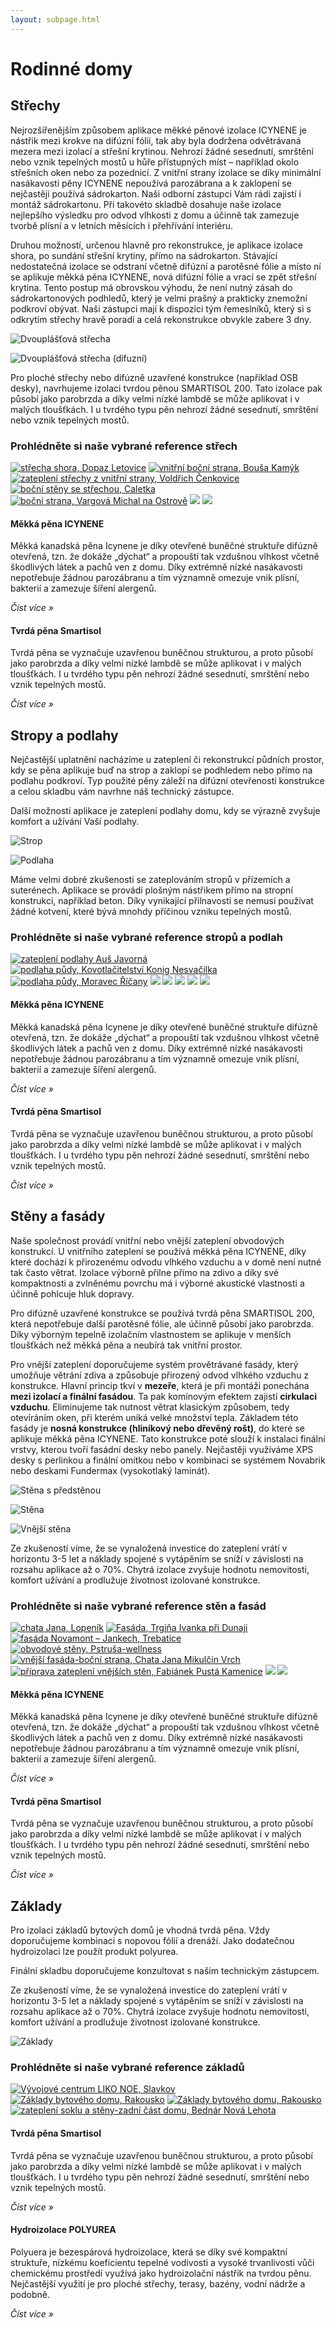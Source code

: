 ```yaml
---
layout: subpage.html
---
```


<!--<section class="no-border"><div>-->

# Rodinné domy

<!--</div></section>-->

<!--<section class="bg-green white no-under no-border"><div>
<div class="grid"><a class="col center" href="#strechy">
<img src="http://chytraizolace.cz/xobsah/uploads/2015/08/strechy.jpg">
<p class="h4 flexy">Střechy</p>
</a><a class="col center" href="#stropy-a-podlahy">
<img src="http://chytraizolace.cz/xobsah/uploads/2015/08/stropy_podlahy.jpg">
<p class="h4 flexy">Stropy a podlahy</p>
</a><a class="col center" href="#steny-a-fasady">
<img src="http://chytraizolace.cz/xobsah/uploads/2015/08/steny.jpg">
<p class="h4 flexy">Stěny a fasády</p>
</a><a class="col center" href="#zaklady">
<img src="http://chytraizolace.cz/xobsah/uploads/2015/08/zaklady.jpg">
<p class="h4 flexy">Základy</p>
</a></div>
</div></section>-->

<!--<section><div>-->

## Střechy

<!--<div class="grid"><div class="col">-->

Nejrozšířenějším způsobem aplikace měkké pěnové izolace ICYNENE je nástřik mezi krokve na difúzní fólii, tak aby byla dodržena odvětrávaná mezera mezi izolací a střešní krytinou.  Nehrozí žádné sesednutí, smrštění nebo vznik tepelných mostů u hůře přístupných míst – například okolo střešních oken nebo za pozednicí. Z vnitřní strany izolace se díky minimální nasákavosti pěny ICYNENE nepoužívá parozábrana a k zaklopení se nejčastěji používá sádrokarton. Naši odborní zástupci Vám rádi zajistí i montáž sádrokartonu. Při takovéto skladbě dosahuje naše izolace nejlepšího výsledku pro odvod vlhkosti z domu a účinně tak zamezuje tvorbě plísní a v letních měsících i přehřívání interiéru.

<!--</div><div class="col">-->

Druhou možností, určenou hlavně pro rekonstrukce, je aplikace izolace shora, po sundání střešní krytiny, přímo na sádrokarton. Stávající nedostatečná izolace se odstraní včetně difúzní a parotěsné fólie a místo ní se aplikuje měkká pěna ICYNENE, nová difúzní fólie a vrací se zpět střešní krytina. Tento postup má obrovskou výhodu, že není nutný zásah do sádrokartonových podhledů, který je velmi prašný a prakticky znemožní podkroví obývat. Naši zástupci mají k dispozici tým řemeslníků, který si s odkrytím střechy hravě poradí a celá rekonstrukce obvykle zabere 3 dny.

<!--</div></div>-->
<!--<div class="grid"><div class="col center">-->

![Dvouplášťová střecha](http://chytraizolace.cz/xobsah/uploads/2015/05/Dvouplastova-strecha-330x330.jpg "Dvouplášťová střecha")

<!--</div><div class="col center">-->

![Dvouplášťová střecha (difuzní)](http://chytraizolace.cz/xobsah/uploads/2015/05/Dvouplastova-strecha-difuzni-330x330.jpg "Dvouplášťová střecha (difuzní)")

<!--</div></div>-->

Pro ploché střechy nebo difúzně uzavřené konstrukce (například OSB desky), navrhujeme izolaci tvrdou pěnou SMARTISOL 200. Tato izolace pak působí jako parobrzda a díky velmi nízké lambdě se může aplikovat i v malých tloušťkách. I u tvrdého typu pěn nehrozí žádné sesednutí, smrštění nebo vznik tepelných mostů.

### Prohlédněte si naše vybrané reference střech

<p class="center" gallery>

[![střecha shora, Dopaz Letovice](http://chytraizolace.cz/xobsah/uploads/2015/05/IMG_0009-150x150.jpg)](http://chytraizolace.cz/xobsah/uploads/2015/05/IMG_0009-1024x768.jpg "střecha shora, Dopaz Letovice")
[![vnitřní boční strana, Bouša Kamýk](http://chytraizolace.cz/xobsah/uploads/2015/05/Bouša-Kamýk-5-150x150.jpg)](http://chytraizolace.cz/xobsah/uploads/2015/05/Bouša-Kamýk-5-1024x768.jpg "vnitřní boční strana, Bouša Kamýk")
[![zateplení střechy z vnitřní strany, Voldřich Čenkovice](http://chytraizolace.cz/xobsah/uploads/2015/05/Voldřich-Čenkovice-2-150x150.jpg)](http://chytraizolace.cz/xobsah/uploads/2015/05/Voldřich-Čenkovice-2-1024x768.jpg "zateplení střechy z vnitřní strany, Voldřich Čenkovice")
[![boční stěny se střechou, Caletka](http://chytraizolace.cz/xobsah/uploads/2015/05/1376576919-150x150.jpg)](http://chytraizolace.cz/xobsah/uploads/2015/05/1376576919-1024x768.jpg "boční stěny se střechou, Caletka")
[![boční strana, Vargová Michal na Ostrově](http://chytraizolace.cz/xobsah/uploads/2015/05/Vargová-Michal-na-Ostrově-2-150x150.jpg)](http://chytraizolace.cz/xobsah/uploads/2015/05/Vargová-Michal-na-Ostrově-2-1024x768.jpg "boční strana, Vargová Michal na Ostrově")
[![](http://chytraizolace.cz/xobsah/uploads/2015/05/foto1a2-150x150.jpg)](http://chytraizolace.cz/xobsah/uploads/2015/05/foto1a2-1024x768.jpg)
[![](http://chytraizolace.cz/xobsah/uploads/2015/05/foto1AA-150x150.jpg)](http://chytraizolace.cz/xobsah/uploads/2015/05/foto1AA-1024x768.jpg)

</p>

<!--</div></section>-->

<!--<section class="white bg-blue"><div>-->
<!--<div class="grid"><a href="/produkty.html#mekka-pena-icynene" class="col white no-under">-->

#### Měkká pěna ICYNENE

Měkká kanadská pěna Icynene je díky otevřené buněčné struktuře difúzně otevřená, tzn. že dokáže „dýchat“ a propouští tak vzdušnou vlhkost včetně škodlivých látek a pachů ven z domu. Díky extrémně nízké nasákavosti nepotřebuje žádnou parozábranu a tím významně omezuje vnik plísní, bakterií a zamezuje šíření alergenů.

*Číst více »*

<!--</a><a href="/produkty.html#tvrda-pena-smartisol-300" class="col white no-under">-->

#### Tvrdá pěna Smartisol

Tvrdá pěna se vyznačuje uzavřenou buněčnou strukturou, a proto působí jako parobrzda a díky velmi nízké lambdě se může aplikovat i v malých tloušťkách. I u tvrdého typu pěn nehrozí žádné sesednutí, smrštění nebo vznik tepelných mostů.

*Číst více »*

<!--</a></div>-->
<!--</div></section>-->



<!--<section><div>-->

## Stropy a podlahy

<!--<div class="grid"><div class="col">-->

Nejčastější uplatnění nacházíme u zateplení či rekonstrukcí půdních prostor, kdy se pěna aplikuje buď na strop a zaklopí se podhledem nebo přímo na podlahu podkroví. Typ použité pěny záleží na difúzní otevřenosti konstrukce a celou skladbu vám navrhne náš technický zástupce.

<!--</div><div class="col">-->

Další možností aplikace je zateplení podlahy domu, kdy se výrazně zvyšuje komfort a užívání Vaší podlahy.



<!--</div></div>-->
<!--<div class="grid"><div class="col center">-->

![Strop](http://chytraizolace.cz/xobsah/uploads/2015/05/Strop-300x300.jpg "Strop")

<!--</div><div class="col center">-->

![Podlaha](http://chytraizolace.cz/xobsah/uploads/2015/05/Podlaha-300x300.jpg "Podlaha")

<!--</div></div>-->

Máme velmi dobré zkušenosti se zateplováním stropů v přízemích a suterénech. Aplikace se provádí plošným nástřikem přímo na stropní konstrukci, například beton. Díky vynikající přilnavosti se nemusí používat žádné kotvení, které bývá mnohdy příčinou vzniku tepelných mostů.

### Prohlédněte si naše vybrané reference stropů a podlah

<p class="center" gallery>

[![zateplení podlahy Auš Javorná](http://chytraizolace.cz/xobsah/uploads/2015/05/Javorná-150x150.jpg)](http://chytraizolace.cz/xobsah/uploads/2015/05/Javorná-1024x768.jpg "zateplení podlahy Auš Javorná")
[![podlaha půdy, Kovotlačitelství Konig Nesvačilka](http://chytraizolace.cz/xobsah/uploads/2015/05/IMG_2761-150x150.jpg)](http://chytraizolace.cz/xobsah/uploads/2015/05/IMG_2761-1024x768.jpg "podlaha půdy, Kovotlačitelství Konig Nesvačilka")
[![podlaha půdy, Moravec Říčany](http://chytraizolace.cz/xobsah/uploads/2015/05/P1350179-150x150.jpg)](http://chytraizolace.cz/xobsah/uploads/2015/05/P1350179-1024x730.jpg "podlaha půdy, Moravec Říčany")
[![](http://chytraizolace.cz/xobsah/uploads/2015/05/stropy-a-podlahy-4-150x150.jpg)](http://chytraizolace.cz/xobsah/uploads/2015/05/stropy-a-podlahy-4.jpg)
[![](http://chytraizolace.cz/xobsah/uploads/2015/05/stropy-a-podlahy-3-150x150.jpg)](http://chytraizolace.cz/xobsah/uploads/2015/05/stropy-a-podlahy-3.jpg)
[![](http://chytraizolace.cz/xobsah/uploads/2015/05/stropy-a-podlahy-2-150x150.jpg)](http://chytraizolace.cz/xobsah/uploads/2015/05/stropy-a-podlahy-2-1024x768.jpg)
[![](http://chytraizolace.cz/xobsah/uploads/2015/05/stropy-a-podlahy--150x150.jpg)](http://chytraizolace.cz/xobsah/uploads/2015/05/stropy-a-podlahy--1024x768.jpg)
[![](http://chytraizolace.cz/xobsah/uploads/2015/05/foto2-150x150.jpg)](http://chytraizolace.cz/xobsah/uploads/2015/05/foto2-768x1024.jpg)

</p>

<!--</div></section>-->

<!--<section class="white bg-blue"><div>-->
<!--<div class="grid"><a href="/produkty.html#mekka-pena-icynene" class="col white no-under">-->

#### Měkká pěna ICYNENE

Měkká kanadská pěna Icynene je díky otevřené buněčné struktuře difúzně otevřená, tzn. že dokáže „dýchat“ a propouští tak vzdušnou vlhkost včetně škodlivých látek a pachů ven z domu. Díky extrémně nízké nasákavosti nepotřebuje žádnou parozábranu a tím významně omezuje vnik plísní, bakterií a zamezuje šíření alergenů.

*Číst více »*

<!--</a><a href="/produkty.html#tvrda-pena-smartisol-300" class="col white no-under">-->

#### Tvrdá pěna Smartisol

Tvrdá pěna se vyznačuje uzavřenou buněčnou strukturou, a proto působí jako parobrzda a díky velmi nízké lambdě se může aplikovat i v malých tloušťkách. I u tvrdého typu pěn nehrozí žádné sesednutí, smrštění nebo vznik tepelných mostů.

*Číst více »*

<!--</a></div>-->
<!--</div></section>-->



<!--<section><div>-->

## Stěny a fasády

<!--<div class="grid"><div class="col">-->

Naše společnost provádí vnitřní nebo vnější zateplení obvodových konstrukcí. U vnitřního zateplení se používá měkká pěna ICYNENE, díky které dochází k přirozenému odvodu vlhkého vzduchu a v domě není nutné tak často větrat. Izolace výborně přilne přímo na zdivo a díky své kompaktnosti a zvlněnému povrchu má i výborné akustické vlastnosti a účinně pohlcuje hluk dopravy.

Pro difúzně uzavřené konstrukce se používá tvrdá pěna SMARTISOL 200, která nepotřebuje další parotěsné fólie, ale účinně působí jako parobrzda. Díky výborným tepelně izolačním vlastnostem se aplikuje v menších tloušťkách než měkká pěna a neubírá tak vnitřní prostor.

<!--</div><div class="col">-->

Pro vnější zateplení doporučujeme systém provětrávané fasády, který umožňuje větrání zdiva a způsobuje přirozený odvod vlhkého vzduchu z konstrukce. Hlavní princip tkví v **mezeře**, která je při montáži ponechána **mezi izolací a finální fasádou**. Ta pak komínovým efektem zajistí **cirkulaci vzduchu**. Eliminujeme tak nutnost větrat klasickým způsobem, tedy otevíráním oken, při kterém uniká velké množství tepla.  Základem této fasády je **nosná konstrukce (hliníkový nebo dřevěný rošt)**, do které se aplikuje měkká pěna ICYNENE. Tato konstrukce poté slouží k instalaci finální vrstvy, kterou tvoří fasádní desky nebo panely. Nejčastěji využíváme XPS desky s perlinkou a finální omítkou nebo v kombinaci se systémem Novabrik nebo deskami Fundermax (vysokotlaký laminát).

<!--</div></div>-->
<!--<div class="grid"><div class="col center">-->

![Stěna s předstěnou](http://chytraizolace.cz/xobsah/uploads/2015/05/Stěna-s-předstěnou-300x300.jpg "Stěna s předstěnou")

<!--</div><div class="col center">-->

![Stěna](http://chytraizolace.cz/xobsah/uploads/2015/05/Stěna-300x300.jpg "Stěna")

<!--</div><div class="col center">-->

![Vnější stěna](http://chytraizolace.cz/xobsah/uploads/2015/05/Vnější-stěna-300x300.jpg "Vnější stěna")

<!--</div></div>-->

Ze zkušeností víme, že se vynaložená investice do zateplení vrátí v horizontu 3-5 let a náklady spojené s vytápěním se sníží v závislosti na rozsahu aplikace až o 70%. Chytrá izolace zvyšuje hodnotu nemovitosti, komfort užívání a prodlužuje životnost izolované konstrukce.

### Prohlédněte si naše vybrané reference stěn a fasád

<p class="center" gallery>

[![chata Jana, Lopeník](http://chytraizolace.cz/xobsah/uploads/2015/05/chata-Jana-Lopenik--150x150.jpg)](http://chytraizolace.cz/xobsah/uploads/2015/05/chata-Jana-Lopenik-.jpg "chata Jana, Lopeník")
[![Fasáda, Trgiňa Ivanka při Dunaji](http://chytraizolace.cz/xobsah/uploads/2015/05/IMG_3716-150x150.jpg)](http://chytraizolace.cz/xobsah/uploads/2015/05/IMG_3716-1024x768.jpg "Fasáda, Trgiňa Ivanka při Dunaji")
[![fasáda Novamont – Jankech, Trebatice](http://chytraizolace.cz/xobsah/uploads/2015/05/IMG_0023-150x150.jpg)](http://chytraizolace.cz/xobsah/uploads/2015/05/IMG_0023-1024x768.jpg "fasáda Novamont – Jankech, Trebatice")
[![obvodové stěny, Pstruša-wellness](http://chytraizolace.cz/xobsah/uploads/2015/05/IMG_1095-150x150.jpg)](http://chytraizolace.cz/xobsah/uploads/2015/05/IMG_1095-1024x768.jpg "obvodové stěny, Pstruša-wellness")
[![vnější fasáda-boční strana, Chata Jana Mikulčin Vrch](http://chytraizolace.cz/xobsah/uploads/2015/05/IMG_0053-150x150.jpg)](http://chytraizolace.cz/xobsah/uploads/2015/05/IMG_0053-1024x768.jpg "vnější fasáda-boční strana, Chata Jana Mikulčin Vrch")
[![příprava zateplení vnějších stěn, Fabiánek Pustá Kamenice](http://chytraizolace.cz/xobsah/uploads/2015/05/Fabiánek-Pustá-Kamenice-2-150x150.jpg)](http://chytraizolace.cz/xobsah/uploads/2015/05/Fabiánek-Pustá-Kamenice-2-1024x768.jpg "příprava zateplení vnějších stěn, Fabiánek Pustá Kamenice")
[![](http://chytraizolace.cz/xobsah/uploads/2015/05/foto12-150x150.jpg)](http://chytraizolace.cz/xobsah/uploads/2015/05/foto12-1024x828.jpg)
[![](http://chytraizolace.cz/xobsah/uploads/2015/05/foto3b-150x150.jpg)](http://chytraizolace.cz/xobsah/uploads/2015/05/foto3b-1024x768.jpg)

</p>

<!--</div></section>-->

<!--<section class="white bg-blue"><div>-->
<!--<div class="grid"><a href="/produkty.html#mekka-pena-icynene" class="col white no-under">-->

#### Měkká pěna ICYNENE

Měkká kanadská pěna Icynene je díky otevřené buněčné struktuře difúzně otevřená, tzn. že dokáže „dýchat“ a propouští tak vzdušnou vlhkost včetně škodlivých látek a pachů ven z domu. Díky extrémně nízké nasákavosti nepotřebuje žádnou parozábranu a tím významně omezuje vnik plísní, bakterií a zamezuje šíření alergenů.

*Číst více »*

<!--</a><a href="/produkty.html#tvrda-pena-smartisol-300" class="col white no-under">-->

#### Tvrdá pěna Smartisol

Tvrdá pěna se vyznačuje uzavřenou buněčnou strukturou, a proto působí jako parobrzda a díky velmi nízké lambdě se může aplikovat i v malých tloušťkách. I u tvrdého typu pěn nehrozí žádné sesednutí, smrštění nebo vznik tepelných mostů.

*Číst více »*

<!--</a></div>-->
<!--</div></section>-->



<!--<section><div>-->

## Základy

<!--<div class="grid"><div class="col">-->

Pro izolaci základů bytových domů je vhodná tvrdá pěna. Vždy doporučujeme kombinaci s nopovou fólií a drenáží. Jako dodatečnou hydroizolaci lze použít produkt polyurea.

Finální skladbu doporučujeme konzultovat s naším technickým zástupcem.

Ze zkušeností víme, že se vynaložená investice do zateplení vrátí v horizontu 3-5 let a náklady spojené s vytápěním se sníží v závislosti na rozsahu aplikace až o 70%. Chytrá izolace zvyšuje hodnotu nemovitosti, komfort užívání a prodlužuje životnost izolované konstrukce.

<!--</div><div class="minicol">-->

![Základy](http://chytraizolace.cz/xobsah/uploads/2015/05/foto11-300x300.jpg "Základy")

<!--</div></div>-->

### Prohlédněte si naše vybrané reference základů

<p class="center" gallery>

[![Vývojové centrum LIKO NOE, Slavkov](http://chytraizolace.cz/xobsah/uploads/2015/05/IMG_3801-150x150.jpg)](http://chytraizolace.cz/xobsah/uploads/2015/05/IMG_3801-1024x768.jpg "Vývojové centrum LIKO NOE, Slavkov")
[![Základy bytového domu, Rakousko](http://chytraizolace.cz/xobsah/uploads/2015/05/1427893970-150x150.jpg)](http://chytraizolace.cz/xobsah/uploads/2015/05/1427893970.jpg "Základy bytového domu, Rakousko")
[![Základy bytového domu, Rakousko](http://chytraizolace.cz/xobsah/uploads/2015/05/1427893974-150x150.jpg)](http://chytraizolace.cz/xobsah/uploads/2015/05/1427893974.jpg "Základy bytového domu, Rakousko")
[![zateplení soklu a stěny-zadní část domu, Bednár Nová Lehota](http://chytraizolace.cz/xobsah/uploads/2015/05/1416471334-150x150.jpg)](http://chytraizolace.cz/xobsah/uploads/2015/05/1416471334.jpg "zateplení soklu a stěny-zadní část domu, Bednár Nová Lehota")

</p>

<!--</div></section>-->

<!--<section class="white bg-blue"><div>-->
<!--<div class="grid"><a href="/produkty.html#tvrda-pena-smartisol-300" class="col white no-under">-->

#### Tvrdá pěna Smartisol

Tvrdá pěna se vyznačuje uzavřenou buněčnou strukturou, a proto působí jako parobrzda a díky velmi nízké lambdě se může aplikovat i v malých tloušťkách. I u tvrdého typu pěn nehrozí žádné sesednutí, smrštění nebo vznik tepelných mostů.

*Číst více »*

<!--</a><a href="/produkty.html#hydroizolace-polyurea" class="col white no-under">-->

#### Hydroizolace POLYUREA

Polyuera je bezespárová hydroizolace, která se díky své kompaktní struktuře, nízkému koeficientu tepelné vodivosti a vysoké trvanlivosti vůči chemickému prostředí využívá jako hydroizolační nástřik na tvrdou pěnu. Nejčastější využití je pro ploché střechy, terasy, bazény, vodní nádrže a podobně.

*Číst více »*

<!--</a></div>-->
<!--</div></section>-->
